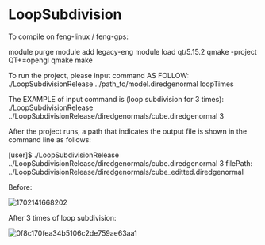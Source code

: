 # LoopSubdivision

To compile on feng-linux / feng-gps:

module purge
module add legacy-eng
module load qt/5.15.2
qmake -project QT+=opengl
qmake
make

To run the project, please input command AS FOLLOW:
./LoopSubdivisionRelease ../path_to/model.diredgenormal loopTimes

The EXAMPLE of input command is (loop subdivision for 3 times):
./LoopSubdivisionRelease ../LoopSubdivisionRelease/diredgenormals/cube.diredgenormal 3


After the project runs, a path that indicates the output file is shown in the command line as follows:

[user]$ ./LoopSubdivisionRelease ../LoopSubdivisionRelease/diredgenormals/cube.diredgenormal 3
filePath: ../LoopSubdivisionRelease/diredgenormals/cube_editted.diredgenormal


Before:

![1702141668202](https://github.com/iTzzYiuShaw/LoopSubdivision/assets/110170509/bd2fa728-7b37-4097-8baa-f606e2f410d2)

After 3 times of loop subdivision:

![0f8c170fea34b5106c2de759ae63aa1](https://github.com/iTzzYiuShaw/LoopSubdivision/assets/110170509/40551778-2d70-4b64-a3e6-f754bd8d2882)
